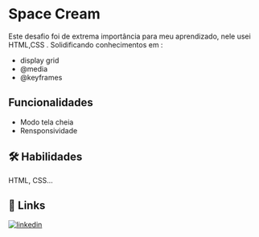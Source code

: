 
# Space Cream

Este desafio foi de extrema importância para meu aprendizado, nele usei HTML,CSS .
Solidificando conhecimentos em :
- display grid
- @media
- @keyframes





## Funcionalidades



- Modo tela cheia 
- Rensponsividade



## 🛠 Habilidades
 HTML, CSS...


## 🔗 Links

[![linkedin](https://img.shields.io/badge/linkedin-0A66C2?style=for-the-badge&logo=linkedin&logoColor=white)](https://www.linkedin.com/in/lidiane-cristina-diniz/)



